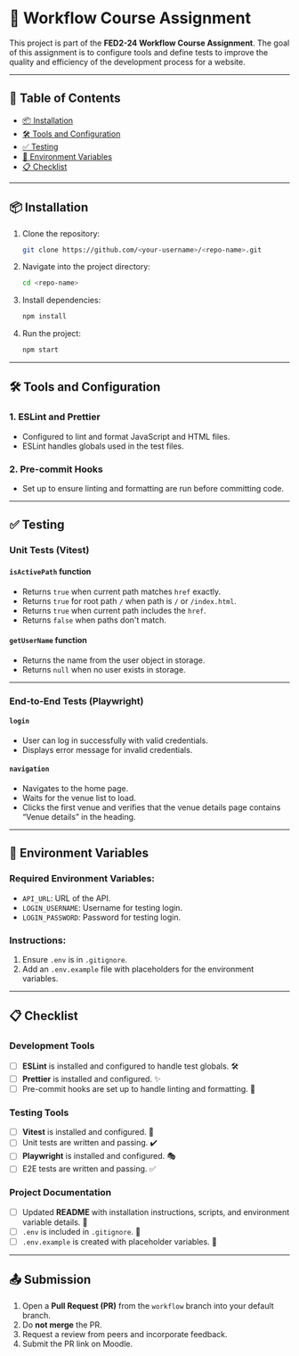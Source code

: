 # 🚀 Workflow Course Assignment

This project is part of the **FED2-24 Workflow Course Assignment**. The goal of this assignment is to configure tools and define tests to improve the quality and efficiency of the development process for a website.

---

## 📖 Table of Contents

- [📦 Installation](#-installation)
- [🛠️ Tools and Configuration](#️-tools-and-configuration)
- [✅ Testing](#-testing)
- [📜 Environment Variables](#-environment-variables)
- [📋 Checklist](#-checklist)

---

## 📦 Installation

1. Clone the repository:

   ```bash
   git clone https://github.com/<your-username>/<repo-name>.git
   ```

2. Navigate into the project directory:

   ```bash
   cd <repo-name>
   ```

3. Install dependencies:

   ```bash
   npm install
   ```

4. Run the project:
   ```bash
   npm start
   ```

---

## 🛠️ Tools and Configuration

### **1. ESLint and Prettier**

- Configured to lint and format JavaScript and HTML files.
- ESLint handles globals used in the test files.

### **2. Pre-commit Hooks**

- Set up to ensure linting and formatting are run before committing code.

---

## ✅ Testing

### **Unit Tests (Vitest)**

#### **`isActivePath` function**

- Returns `true` when current path matches `href` exactly.
- Returns `true` for root path `/` when path is `/` or `/index.html`.
- Returns `true` when current path includes the `href`.
- Returns `false` when paths don't match.

#### **`getUserName` function**

- Returns the name from the user object in storage.
- Returns `null` when no user exists in storage.

---

### **End-to-End Tests (Playwright)**

#### **`login`**

- User can log in successfully with valid credentials.
- Displays error message for invalid credentials.

#### **`navigation`**

- Navigates to the home page.
- Waits for the venue list to load.
- Clicks the first venue and verifies that the venue details page contains “Venue details” in the heading.

---

## 📜 Environment Variables

### Required Environment Variables:

- `API_URL`: URL of the API.
- `LOGIN_USERNAME`: Username for testing login.
- `LOGIN_PASSWORD`: Password for testing login.

### Instructions:

1. Ensure `.env` is in `.gitignore`.
2. Add an `.env.example` file with placeholders for the environment variables.

---

## 📋 Checklist

### Development Tools

- [ ] **ESLint** is installed and configured to handle test globals. 🛠️
- [ ] **Prettier** is installed and configured. ✨
- [ ] Pre-commit hooks are set up to handle linting and formatting. 🔧

### Testing Tools

- [ ] **Vitest** is installed and configured. 🧪
- [ ] Unit tests are written and passing. ✔️
- [ ] **Playwright** is installed and configured. 🎭
- [ ] E2E tests are written and passing. ✅

### Project Documentation

- [ ] Updated **README** with installation instructions, scripts, and environment variable details. 📝
- [ ] `.env` is included in `.gitignore`. 🚫
- [ ] `.env.example` is created with placeholder variables. 📂

---

## 📤 Submission

1. Open a **Pull Request (PR)** from the `workflow` branch into your default branch.
2. Do **not merge** the PR.
3. Request a review from peers and incorporate feedback.
4. Submit the PR link on Moodle.
